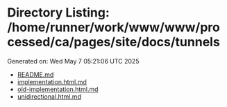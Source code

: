 # Directory Listing: /home/runner/work/www/www/processed/ca/pages/site/docs/tunnels
Generated on: Wed May  7 05:21:06 UTC 2025

- [README.md](README.md)
- [implementation.html.md](implementation.html.md)
- [old-implementation.html.md](old-implementation.html.md)
- [unidirectional.html.md](unidirectional.html.md)
